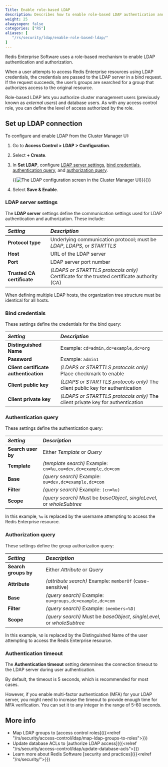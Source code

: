 ```yaml
---
Title: Enable role-based LDAP
description: Describes how to enable role-based LDAP authentication and authorization using the Cluster Manager UI.
weight: 25
alwaysopen: false
categories: ["RS"]
aliases: [
   "/rs/security/ldap/enable-role-based-ldap/" 
]
---
```


Redis Enterprise Software uses a role-based mechanism to enable LDAP authentication and authorization.  

When a user attempts to access Redis Enterprise resources using LDAP credentials, the credentials are passed to the LDAP server in a bind request. If the request succeeds, the user’s groups are searched for a group that authorizes access to the original resource.

Role-based LDAP lets you authorize cluster management users (previously known as _external users_) and database users. As with any access control role, you can define the level of access authorized by the role.

## Set up LDAP connection

To configure and enable LDAP from the Cluster Manager UI:

1. Go to **Access Control > LDAP > Configuration**.

1. Select **+ Create**.

1. In **Set LDAP**, configure [LDAP server settings](#ldap-server-settings), [bind credentials](#bind-credentials), [authentication query](#authentication-query), and [authorization query](#authorization-query).

   {{<image filename="images/rs/screenshots/access-control/ldap-config.png" alt="The LDAP configuration screen in the Cluster Manager UI" >}}{{</image>}}

1. Select **Save & Enable**.

### LDAP server settings

The **LDAP server** settings define the communication settings used for LDAP authentication and authorization. These include:

| _Setting_ | _Description_ | 
|:----------|:--------------|
| **Protocol type** | Underlying communication protocol; must be _LDAP_, _LDAPS_, or _STARTTLS_ |
| **Host** | URL of the LDAP server |
| **Port** | LDAP server port number |
| **Trusted CA certificate** |  _(LDAPS or STARTTLS protocols only)_ Certificate for the trusted certificate authority (CA) |

When defining multiple LDAP hosts, the organization tree structure must be identical for all hosts.

### Bind credentials

These settings define the credentials for the bind query:

| _Setting_ | _Description_ | 
|:----------|:--------------|
| **Distinguished Name** | Example: `cd=admin,dc=example,dc=org` |
| **Password** | Example: `admin1` |
| **Client certificate authentication** |_(LDAPS or STARTTLS protocols only)_ Place checkmark to enable | 
| **Client public key** | _(LDAPS or STARTTLS protocols only)_ The client public key for authentication |
| **Client private key** | _(LDAPS or STARTTLS protocols only)_ The client private key for authentication |

### Authentication query

These settings define the authentication query:

| _Setting_ | _Description_ | 
|:----------|:--------------|
| **Search user by** | Either _Template_ or _Query_ |
| **Template** | _(template search)_ Example: `cn=%u,ou=dev,dc=example,dc=com` |
| **Base** | _(query search)_ Example: `ou=dev,dc=example,dc=com` |
| **Filter** | _(query search)_ Example: `(cn=%u)` |
| **Scope**  | _(query search)_ Must be _baseObject_, _singleLevel_, or _wholeSubtree_ |

In this example, `%u` is replaced by the username attempting to access the Redis Enterprise resource.

### Authorization query

These settings define the group authorization query:

| _Setting_ | _Description_ | 
|:----------|:--------------|
| **Search groups by** | Either _Attribute_ or _Query_ |
| **Attribute** | _(attribute search)_ Example: `memberOf` (case-sensitive) |
| **Base** | _(query search)_ Example: `ou=groups,dc=example,dc=com` |
| **Filter** | _(query search)_ Example: `(members=%D)` |
| **Scope**  | _(query search)_ Must be _baseObject_, _singleLevel_, or _wholeSubtree_ |

In this example, `%D` is replaced by the Distinguished Name of the user attempting to access the Redis Enterprise resource.

### Authentication timeout

The **Authentication timeout** setting determines the connection timeout to the LDAP server during user authentication.

By default, the timeout is 5 seconds, which is recommended for most cases.
 
However, if you enable multi-factor authentication (MFA) for your LDAP server, you might need to increase the timeout to provide enough time for MFA verification. You can set it to any integer in the range of 5-60 seconds.

## More info

- Map LDAP groups to [access control roles]({{<relref "/rs/security/access-control/ldap/map-ldap-groups-to-roles">}})
- Update database ACLs to [authorize LDAP access]({{<relref "/rs/security/access-control/ldap/update-database-acls">}})
- Learn more about Redis Software [security and practices]({{<relref "/rs/security/">}})
